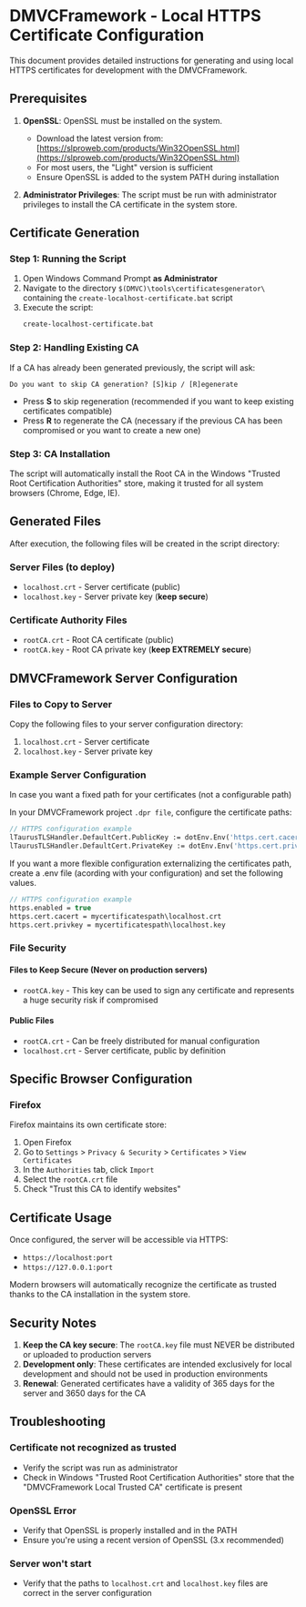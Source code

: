 # DMVCFramework - Local HTTPS Certificate Configuration

This document provides detailed instructions for generating and using local HTTPS certificates for development with the DMVCFramework.

## Prerequisites

1. **OpenSSL**: OpenSSL must be installed on the system.
   - Download the latest version from: [https://slproweb.com/products/Win32OpenSSL.html](https://slproweb.com/products/Win32OpenSSL.html)
   - For most users, the "Light" version is sufficient
   - Ensure OpenSSL is added to the system PATH during installation

2. **Administrator Privileges**: The script must be run with administrator privileges to install the CA certificate in the system store.

## Certificate Generation

### Step 1: Running the Script

1. Open Windows Command Prompt **as Administrator**
2. Navigate to the directory `$(DMVC)\tools\certificatesgenerator\` containing the `create-localhost-certificate.bat` script
3. Execute the script:
   ```cmd
   create-localhost-certificate.bat
   ```

### Step 2: Handling Existing CA

If a CA has already been generated previously, the script will ask:
```
Do you want to skip CA generation? [S]kip / [R]egenerate
```

- Press **S** to skip regeneration (recommended if you want to keep existing certificates compatible)
- Press **R** to regenerate the CA (necessary if the previous CA has been compromised or you want to create a new one)

### Step 3: CA Installation

The script will automatically install the Root CA in the Windows "Trusted Root Certification Authorities" store, making it trusted for all system browsers (Chrome, Edge, IE).

## Generated Files

After execution, the following files will be created in the script directory:

### Server Files (to deploy)
- `localhost.crt` - Server certificate (public)
- `localhost.key` - Server private key (**keep secure**)

### Certificate Authority Files
- `rootCA.crt` - Root CA certificate (public)
- `rootCA.key` - Root CA private key (**keep EXTREMELY secure**)

## DMVCFramework Server Configuration

### Files to Copy to Server

Copy the following files to your server configuration directory:

1. `localhost.crt` - Server certificate
2. `localhost.key` - Server private key

### Example Server Configuration

In case you want a fixed path for your certificates (not a configurable path)

In your DMVCFramework project `.dpr file`, configure the certificate paths:

```pascal
// HTTPS configuration example
lTaurusTLSHandler.DefaultCert.PublicKey := dotEnv.Env('https.cert.cacert', 'certificates\localhost.crt');
lTaurusTLSHandler.DefaultCert.PrivateKey := dotEnv.Env('https.cert.privkey', 'certificates\localhost.key');
```

If you want a more flexible configuration externalizing the certificates path, create a .env file (acording with your configuration) and set the following values.

```pascal
// HTTPS configuration example
https.enabled = true
https.cert.cacert = mycertificatespath\localhost.crt
https.cert.privkey = mycertificatespath\localhost.key
```

### 

### File Security

#### Files to Keep Secure (Never on production servers)
- `rootCA.key` - This key can be used to sign any certificate and represents a huge security risk if compromised

#### Public Files
- `rootCA.crt` - Can be freely distributed for manual configuration
- `localhost.crt` - Server certificate, public by definition

## Specific Browser Configuration

### Firefox
Firefox maintains its own certificate store:

1. Open Firefox
2. Go to `Settings` > `Privacy & Security` > `Certificates` > `View Certificates`
3. In the `Authorities` tab, click `Import`
4. Select the `rootCA.crt` file
5. Check "Trust this CA to identify websites"

## Certificate Usage

Once configured, the server will be accessible via HTTPS:

- `https://localhost:port`
- `https://127.0.0.1:port`

Modern browsers will automatically recognize the certificate as trusted thanks to the CA installation in the system store.

## Security Notes

1. **Keep the CA key secure**: The `rootCA.key` file must NEVER be distributed or uploaded to production servers
2. **Development only**: These certificates are intended exclusively for local development and should not be used in production environments
3. **Renewal**: Generated certificates have a validity of 365 days for the server and 3650 days for the CA

## Troubleshooting

### Certificate not recognized as trusted
- Verify the script was run as administrator
- Check in Windows "Trusted Root Certification Authorities" store that the "DMVCFramework Local Trusted CA" certificate is present

### OpenSSL Error
- Verify that OpenSSL is properly installed and in the PATH
- Ensure you're using a recent version of OpenSSL (3.x recommended)

### Server won't start
- Verify that the paths to `localhost.crt` and `localhost.key` files are correct in the server configuration
